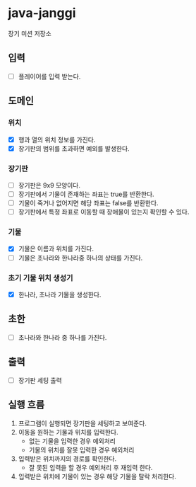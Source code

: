 # java-janggi

장기 미션 저장소

## 입력

- [ ] 플레이어를 입력 받는다.

## 도메인

### 위치

- [x] 행과 열의 위치 정보를 가진다.
- [x] 장기판의 범위를 초과하면 예외를 발생한다.

### 장기판

- [ ] 장기판은 9x9 모양이다.
- [ ] 장기판에서 기물이 존재하는 좌표는 true를 반환한다.
- [ ] 기물이 죽거나 없어지면 해당 좌표는 false를 반환한다.
- [ ] 장기판에서 특정 좌표로 이동할 때 장애물이 있는지 확인할 수 있다.

### 기물

- [x] 기물은 이름과 위치를 가진다.
- [ ] 기물은 초나라와 한나라중 하나의 상태를 가진다.

### 초기 기물 위치 생성기

- [x] 한나라, 초나라 기물을 생성한다.

## 초한

- [ ] 초나라와 한나라 중 하나를 가진다.

## 출력

- [ ] 장기판 세팅 출력

## 실행 흐름

1. 프로그램이 실행되면 장기판을 세팅하고 보여준다.
2. 이동을 원하는 기물과 위치를 입력한다.
    - 없는 기물을 입력한 경우 예외처리
    - 기물의 위치를 잘못 입력한 경우 예외처리
3. 입력받은 위치까지의 경로를 확인한다.
    - 잘 못된 입력을 할 경우 예외처리 후 재입력 한다.
4. 입력받은 위치에 기물이 있는 경우 해당 기물을 탈락 처리한다.
